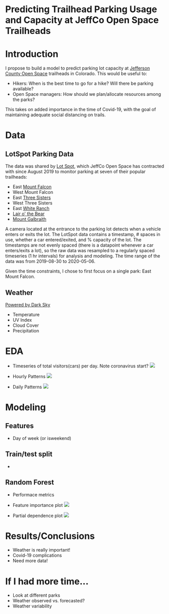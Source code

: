 # Predicting Trailhead Parking Usage and Capacity at JeffCo Open Space Trailheads

# Introduction
I propose to build a model to predict parking lot capacity at [Jefferson County Open Space](https://www.jeffco.us/open-space) trailheads in Colorado. This would be useful to:
- Hikers: When is the best time to go for a hike? Will there be parking available? 
- Open Space managers: How should we plan/allocate resources among the parks?

This takes on added importance in the time of Covid-19, with the goal of maintaining adequate social distancing on trails. 

# Data

## LotSpot Parking Data
The data was shared by [Lot Spot](https://lotspot.co/), which JeffCo Open Space has contracted with since August 2019 to monitor parking at seven of their popular trailheads: 
- East [Mount Falcon](https://www.jeffco.us/1332/Mount-Falcon-Park)
- West Mount Falcon
- East [Three Sisters](https://www.jeffco.us/980/Alderfer-Three-Sisters-Park)
- West Three Sisters
- East [White Ranch](https://www.jeffco.us/1437/White-Ranch-Park)
- [Lair o' the Bear](https://www.jeffco.us/1254/Lair-o-the-Bear-Park)
- [Mount Galbraith](https://www.jeffco.us/1335/Mount-Galbraith-Park)

 A camera located at the entrance to the parking lot detects when a vehicle enters or exits the lot. The LotSpot data contains a timestamp, # spaces in use, whether a car entered/exited, and % capacity of the lot. The timestamps are not evenly spaced (there is a datapoint whenever a car enters/exits a lot), so the raw data was resampled to a regularly spaced timeseries (1 hr intervals) for analysis and modeling. The time range of the data was from 2019-08-30 to 2020-05-06. 

Given the time constraints, I chose to first focus on a single park: East Mount Falcon. 

## Weather
[Powered by Dark Sky](https://darksky.net/poweredby/)
- Temperature
- UV Index
- Cloud Cover
- Precipitation

# EDA

- Timeseries of total visitors(cars) per day. Note coronavirus start?
![](images/east_mount_falconDaily_TS.png)

- Hourly Patterns
![](images/east_mount_falcon_AvgPerCap_vs_hour.png)

- Daily Patterns
![](images/east_mount_falcon_AvgPerCap_vs_DayofWeek.png)


# Modeling


## Features
- Day of week (or isweekend)

## Train/test split

- 

## Random Forest

- Performace metrics

- Feature importance plot
![](images/rf_featimp.png)

- Partial dependence plot
![](images/rf_part_dep.png)

# Results/Conclusions
- Weather is really important!
- Covid-19 complications
- Need more data!

# If I had more time...
- Look at different parks
- Weather observed vs. forecasted?
- Weather variability 

